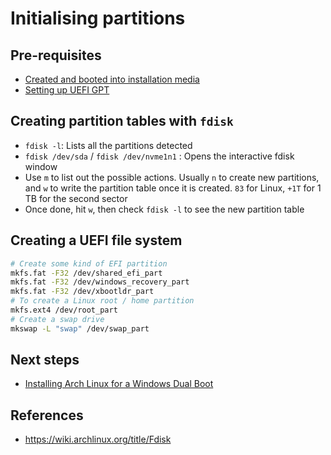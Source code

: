 # Initialising partitions

## Pre-requisites

- [Created and booted into installation media](./create-installation-media.md)
- [Setting up UEFI GPT](./setting-up-uefi-gpt.md)

## Creating partition tables with `fdisk`

- `fdisk -l`: Lists all the partitions detected
- `fdisk /dev/sda` / `fdisk /dev/nvme1n1` : Opens the interactive fdisk window
- Use `m` to list out the possible actions. Usually `n` to create new partitions, and `w` to write the partition table once it is created. `83` for Linux, `+1T` for 1 TB for the second sector
- Once done, hit `w`, then check `fdisk -l` to see the new partition table

## Creating a UEFI file system

```sh
# Create some kind of EFI partition
mkfs.fat -F32 /dev/shared_efi_part
mkfs.fat -F32 /dev/windows_recovery_part
mkfs.fat -F32 /dev/xbootldr_part
# To create a Linux root / home partition
mkfs.ext4 /dev/root_part
# Create a swap drive
mkswap -L "swap" /dev/swap_part
```

## Next steps

- [Installing Arch Linux for a Windows Dual Boot](./installing-windows-first-dual-boot.md)

## References

- https://wiki.archlinux.org/title/Fdisk